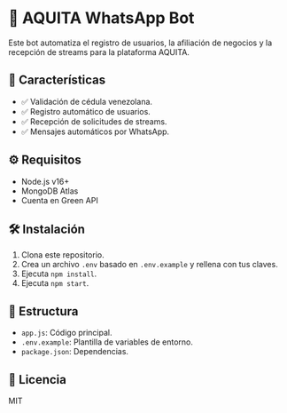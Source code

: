# 🤖 AQUITA WhatsApp Bot

Este bot automatiza el registro de usuarios, la afiliación de negocios y la recepción de streams para la plataforma AQUITA.

## 🚀 Características

- ✅ Validación de cédula venezolana.
- ✅ Registro automático de usuarios.
- ✅ Recepción de solicitudes de streams.
- ✅ Mensajes automáticos por WhatsApp.

## ⚙️ Requisitos

- Node.js v16+
- MongoDB Atlas
- Cuenta en Green API

## 🛠️ Instalación

1. Clona este repositorio.
2. Crea un archivo `.env` basado en `.env.example` y rellena con tus claves.
3. Ejecuta `npm install`.
4. Ejecuta `npm start`.

## 📂 Estructura

- `app.js`: Código principal.
- `.env.example`: Plantilla de variables de entorno.
- `package.json`: Dependencias.

## 📜 Licencia

MIT